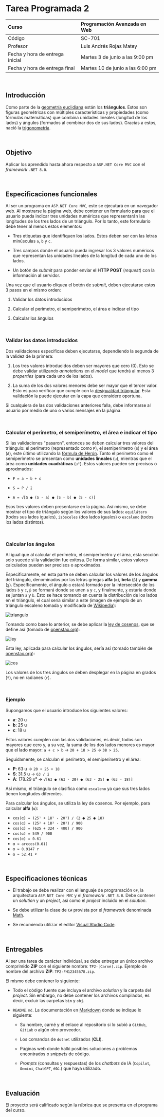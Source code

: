 # Tarea Programada 2

| Curso                           | Programación Avanzada en Web     |
| :------------------------------ | :------------------------------- |
| Código                          | SC-701                           |
| Profesor                        | Luis Andrés Rojas Matey          |
| Fecha y hora de entrega inicial | Martes 3 de junio a las 9:00 pm  |
| Fecha y hora de entrega final   | Martes 10 de junio a las 6:00 pm |

<br />

## Introducción

Como parte de la [geometría euclidiana](https://es.wikipedia.org/wiki/Geometr%C3%ADa_euclidiana) están los **triángulos**. Estos son figuras geométricas con múltiples características y propiedades (como fórmulas matemáticas) que combina unidades lineales (longitud de los lados) y ángulos (formados al combinar dos de sus lados). Gracias a estos, nació la [trigonometría](https://es.wikipedia.org/wiki/Trigonometr%C3%ADa).

<br />

## Objetivo

Aplicar los aprendido hasta ahora respecto a `ASP.NET Core MVC` con el _framework_ `.NET 8.0`.

<br />

## Especificaciones funcionales

Al ser un programa en `ASP.NET Core MVC`, este se ejecutará en un navegador web. Al mostrarse la página web, debe contener un formulario para que el usuario pueda indicar tres unidades numéricas que representarán las longitudes de los tres lados de un triángulo. Por lo tanto, este formulario debe tener al menos estos elementos:

- Tres etiquetas que identifiquen los lados. Estos deben ser con las letras minúsculas `a`, `b` y `c`.

- Tres campos donde el usuario pueda ingresar los 3 valores numéricos que representan las unidades lineales de la longitud de cada uno de los lados.

- Un botón de _submit_ para ponder enviar el **HTTP POST** (_request_) con la información al servidor.

Una vez que el usuario cliquea el botón de _submit_, deben ejecutarse estos 3 pasos en el mismo orden:

1. Validar los datos introducidos

2. Calcular el perímetro, el semiperímetro, el área e indicar el tipo

3. Calcular los ángulos

<br />

### Validar los datos introducidos

Dos validaciones específicas deben ejecutarse, dependiendo la segunda de la validez de la primera:

1. Los tres valores introducidos deben ser mayores que cero (0). Esto se debe validar utilizando _annotations_ en el _model_ que tendrá al menos 3 _properties_ (para cada uno de los lados).

2. La suma de los dos valores menores debe ser mayor que el tercer valor. Esto es para verificar que cumple con la [desigualdad triángular](https://es.wikipedia.org/wiki/Desigualdad_triangular). Esta validación la puede ejecutar en la capa que considere oportuna.

Si cualquiera de las dos validaciones anteriores falla, debe informarse al usuario por medio de uno o varios mensajes en la página.

<br />

### Calcular el perímetro, el semiperímetro, el área e indicar el tipo

Si las validaciones "pasaron", entonces se deben calcular tres valores del triángulo: el perímetro (representado como `P`), el semiperímetro (`S`) y el área (`A`), este último utilizando la [fórmula de Herón](https://es.wikipedia.org/wiki/F%C3%B3rmula_de_Her%C3%B3n). Tanto el perímetro como el semiperímetro se presentan como **unidades lineales** (`u`), mientras que el área como **unidades cuadráticas** (`u²`). Estos valores pueden ser precisos o aproximados:

- `P = a + b + c`

- `S = P / 2`

- `A = √[S ● (S - a) ● (S - b) ● (S - c)]`

Esos tres valores deben presentarse en la página. Así mismo, se debe mostrar el tipo de triángulo según los valores de sus lados: `equilátero` (todos sus lados iguales), `isósceles` (dos lados iguales) o `escaleno` (todos los lados distintos).

<br />

### Calcular los ángulos

Al igual que al calcular el perímetro, el semiperímetro y el área, esta sección solo sucede si la validación fue exitosa. De forma similar, estos valores calculados pueden ser precisos o aproximados.

Específicamente, en esta parte se deben calcular los valores de los ángulos del triángulo, denominados por las letras griegas **alfa** (`α`), **beta** (`β`) y **gamma** (`ɣ`). Específicamente, el ángulo `α` estará formado por la intersección de los lados `b` y `c`, `β` se formará donde se unen `a` y `c`, y finalmente, `ɣ` estaría donde se juntan `a` y `b`. Esto se hace tomando en cuenta la distribución de los lados en el triángulo, el cual sería similar a este (imagen de ejemplo de un triángulo escaleno tomada y modificada de [Wikipedia](https://upload.wikimedia.org/wikipedia/commons/thumb/4/49/Triangle_with_notations_2.svg/250px-Triangle_with_notations_2.svg.png)):

![triangulo](triangulo.png)

Tomando como base lo anterior, se debe aplicar la [ley de cosenos](https://es.wikipedia.org/wiki/Teorema_del_coseno), que se define así (tomado de [openstax.org](https://openstax.org/books/prec%C3%A1lculo-2ed/pages/8-2-triangulos-no-rectangulos-ley-de-cosenos)):

![ley](ley.png)

Esta ley, aplicada para calcular los ángulos, sería así (tomado también de [openstax.org](https://openstax.org/books/prec%C3%A1lculo-2ed/pages/8-2-triangulos-no-rectangulos-ley-de-cosenos)):

![cos](cos.png)

Los valores de los tres ángulos se deben desplegar en la página en grados (`º`), no en radianes (`r`).

<br />

### Ejemplo

Supongamos que el usuario introduce los siguientes valores:

- **a**: 20 u
- **b**: 25 u
- **c**: 18 u

Estos valores cumplen con las dos validaciones, es decir, todos son mayores que cero y, a su vez, la suma de los dos lados menores es mayor que el lado mayor: `a + c > b` → `20 + 18 > 25` → `38 > 25`.

Seguidamente, se calculan el perímetro, el semiperímetro y el área:

- **P**: 63 u → `20 + 25 + 18`
- **S**: 31.5 u → `63 / 2`
- **A**: 178.29 u² → `√[63 ● (63 - 20) ● (63 - 25) ● (63 - 18)]`

Así mismo, el triángulo se clasifica como `escaleno` ya que sus tres lados tienen longitudes diferentes.

Para calcular los ángulos, se utiliza la ley de cosenos. Por ejemplo, para calcular **alfa** (`α`):

- `cos(α) = (25² + 18² - 20²) / (2 ● 25 ● 18)`
- `cos(α) = (25² + 18² - 20²) / 900`
- `cos(α) = (625 + 324 - 400) / 900`
- `cos(α) = 549 / 900`
- `cos(α) = 0.61`
- `α ≈ arccos(0.61)`
- `α ≈ 0.9147 r`
- `α ≈ 52.41 º`

<br />

## Especificaciones técnicas

- El trabajo se debe realizar con el lenguaje de programación `C#`, la arquitectura `ASP.NET Core MVC` y el _framework_ `.NET 8.0`. Debe contener un _solution_ y un _project_, así como el _project_ incluido en el _solution_.

- Se debe utilizar la clase de `C#` provista por el _framework_ denominada [Math](https://learn.microsoft.com/en-us/dotnet/api/system.math?view=net-8.0).

- Se recomienda utilizar el editor [Visual Studio Code](https://code.visualstudio.com).

<br />

## Entregables

Al ser una tarea de carácter individual, se debe entregar un único archivo comprimido **ZIP** con el siguiente nombre: `TP2-[Carné].zip`. Ejemplo de nombre del archivo **ZIP**: `TP2-FH12345678.zip`.

El mismo debe contener lo siguiente:

- Todo el código fuente que incluya el archivo _solution_ y la carpeta del _project_. Sin embargo, no debe contener los archivos compilados, es decir, excluir las carpetas `bin` y `obj`.

- `README.md`. La documentación en [Markdown](https://www.markdownguide.org) donde se indique lo siguiente:

  - Su nombre, carné y el enlace al repositorio si lo subió a `GitHub`, `GitLab` o algún otro proveedor.

  - Los comandos de `dotnet` utilizados (**CLI**).

  - Páginas web donde halló posibles soluciones a problemas encontrados o _snippets_ de código.

  - _Prompts_ (consultas y respuestas) de los _chatbots_ de IA (`Copilot`, `Gemini`, `ChatGPT`, etc.) que haya utilizado.

<br />

## Evaluación

El proyecto será calificado según la rúbrica que se presenta en el programa del curso.
